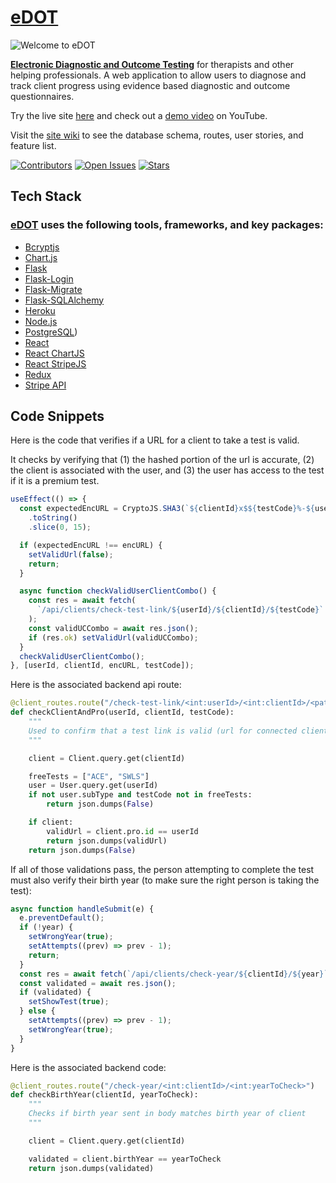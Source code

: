 # [eDOT](https://edot.herokuapp.com/)

![Welcome to eDOT](https://dot-aws.s3-us-west-1.amazonaws.com/edot-preview-small.png)

**[Electronic Diagnostic and Outcome Testing](https://edot.herokuapp.com/)** for therapists and other helping professionals. A web application to allow users to diagnose and track client progress using evidence based diagnostic and outcome questionnaires.

Try the live site [here](https://edot.herokuapp.com/) and check out a [demo video](https://youtu.be/56xb_IM6Nfs) on YouTube.

Visit the [site wiki](https://github.com/zduvall/eDOT/wiki) to see the database schema, routes, user stories, and feature list.

[![Contributors](https://img.shields.io/github/contributors/zduvall/eDOT)](https://www.github.com/zduvall/eDOT/contributors)
[![Open Issues](https://img.shields.io/github/issues/zduvall/eDOT)](https://www.github.com/zduvall/eDOT/issues)
[![Stars](https://img.shields.io/github/stars/zduvall/eDOT)](https://www.github.com/zduvall/eDOT/stars)

## Tech Stack

### [eDOT](https://eDOT.herokuapp.com/) uses the following tools, frameworks, and key packages:

- [Bcryptjs](https://www.npmjs.com/package/bcrypt)
- [Chart.js](https://www.chartjs.org/)
- [Flask](https://flask.palletsprojects.com/en/1.1.x/)
- [Flask-Login](https://flask-login.readthedocs.io/en/latest/)
- [Flask-Migrate](https://flask-migrate.readthedocs.io/en/latest/#)
- [Flask-SQLAlchemy](https://flask-sqlalchemy.palletsprojects.com/en/2.x/)
- [Heroku](https://dashboard.heroku.com/)
- [Node.js](https://nodejs.org/en/)
- [PostgreSQL](https://www.postgresql.org/))
- [React](https://reactjs.org/)
- [React ChartJS](https://reactchartjs.github.io/react-chartjs-2/#/)
- [React StripeJS](https://stripe.com/docs/stripe-js/react)
- [Redux](https://react-redux.js.org/)
- [Stripe API](https://stripe.com/docs/api)

## Code Snippets

Here is the code that verifies if a URL for a client to take a test is valid. 

It checks by verifying that (1) the hashed portion of the url is accurate, (2) the client is associated with the user, and (3) the user has access to the test if it is a premium test.

```js
useEffect(() => {
  const expectedEncURL = CryptoJS.SHA3(`${clientId}x$${testCode}%-${userId}5z`)
    .toString()
    .slice(0, 15);

  if (expectedEncURL !== encURL) {
    setValidUrl(false);
    return;
  }

  async function checkValidUserClientCombo() {
    const res = await fetch(
      `/api/clients/check-test-link/${userId}/${clientId}/${testCode}`
    );
    const validUCCombo = await res.json();
    if (res.ok) setValidUrl(validUCCombo);
  }
  checkValidUserClientCombo();
}, [userId, clientId, encURL, testCode]);
```

Here is the associated backend api route:

```py
@client_routes.route("/check-test-link/<int:userId>/<int:clientId>/<path:testCode>")
def checkClientAndPro(userId, clientId, testCode):
    """
    Used to confirm that a test link is valid (url for connected client and professional)
    """

    client = Client.query.get(clientId)

    freeTests = ["ACE", "SWLS"]
    user = User.query.get(userId)
    if not user.subType and testCode not in freeTests:
        return json.dumps(False)

    if client:
        validUrl = client.pro.id == userId
        return json.dumps(validUrl)
    return json.dumps(False)
```

If all of those validations pass, the person attempting to complete the test must also verify their birth year (to make sure the right person is taking the test):

```js
async function handleSubmit(e) {
  e.preventDefault();
  if (!year) {
    setWrongYear(true);
    setAttempts((prev) => prev - 1);
    return;
  }
  const res = await fetch(`/api/clients/check-year/${clientId}/${year}`);
  const validated = await res.json();
  if (validated) {
    setShowTest(true);
  } else {
    setAttempts((prev) => prev - 1);
    setWrongYear(true);
  }
}
```

Here is the associated backend code:

```py
@client_routes.route("/check-year/<int:clientId>/<int:yearToCheck>")
def checkBirthYear(clientId, yearToCheck):
    """
    Checks if birth year sent in body matches birth year of client
    """

    client = Client.query.get(clientId)

    validated = client.birthYear == yearToCheck
    return json.dumps(validated)
```
